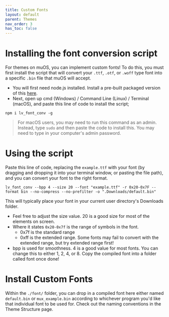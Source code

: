 ```yaml
---
title: Custom Fonts
layout: default
parent: Themes
nav_order: 3
has_toc: false
---
```


# Installing the font conversion script
For themes on muOS, you can implement custom fonts! To do this, you must first install the script that will convert your
`.ttf`, `.otf`, or `.woff` type font into a specific `.bin` file that muOS will accept. 

- You will first need node.js installed. Install a pre-built packaged version of this [here](https://nodejs.org/en/download/prebuilt-installer).
- Next, open up cmd (Windows) / Command Line (Linux) / Terminal (macOS), and paste this line of code to install the script;

`npm i lv_font_conv -g`

> For macOS users, you may need to run this command as an admin. Instead, type `sudo` and then paste the code to install this.
> You may need to type in your computer's admin password.

# Using the script
Paste this line of code, replacing the `example.ttf` with your font (by dragging and dropping it into your terminal window,
or pasting the file path), and you can convert your font to the right format.

`lv_font_conv --bpp 4 --size 20 --font "example.ttf" -r 0x20-0x7F --format bin --no-compress --no-prefilter -o ".Downloads/default.bin"`

This will typically place your font in your current user directory's Downloads folder.
- Feel free to adjust the size value. 20 is a good size for most of the elements on screen.
- Where it states `0x20-0x7f` is the range of symbols in the font.
  - 0x7f is the standard range
  - 0xff is the extended range. Some fonts may fail to convert with the extended range, but try extended range first!
- bpp is used for smoothness.  4 is a good value for most fonts. You can change this to either 1, 2, 4, or 8.
Copy the compiled font into a folder called font once done!

# Install Custom Fonts
Within the `./font/` folder, you can drop in a compiled font here either named `default.bin` or `mux_example.bin` according
to whichever program you'd like that individual font to be used for. Check out the naming conventions in the Theme Structure page.
